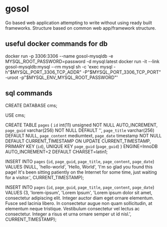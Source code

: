 # gosol
Go based web application attempting to write without using ready built frameworks.
Structure based on common web app/framework structure.

## useful docker commands for db
docker run -p 3306:3306 --name gosol-mysqldb -e MYSQL_ROOT_PASSWORD=password -d mysql:latest
docker run -it --link gosol-mysqldb:mysql --rm mysql sh -c 'exec mysql -h"$MYSQL_PORT_3306_TCP_ADDR" -P"$MYSQL_PORT_3306_TCP_PORT" -uroot -p"$MYSQL_ENV_MYSQL_ROOT_PASSWORD"'

## sql commands
CREATE DATABASE cms;

USE cms;

CREATE TABLE `pages` (
  `id` int(11) unsigned NOT NULL AUTO_INCREMENT,
  `page_guid` varchar(256) NOT NULL DEFAULT '',
  `page_title` varchar(256) DEFAULT NULL,
  `page_content` mediumtext,
  `page_date` timestamp NOT NULL DEFAULT CURRENT_TIMESTAMP ON UPDATE CURRENT_TIMESTAMP,
  PRIMARY KEY (`id`),
  UNIQUE KEY `page_guid` (`page_guid`)
) ENGINE=InnoDB AUTO_INCREMENT=2 DEFAULT CHARSET=latin1;

INSERT INTO `pages` (`id`, `page_guid`, `page_title`, `page_content`, `page_date`) VALUES (NULL, 'hello-world', 'Hello, World', 'I\'m so glad you found this page!  It\'s been sitting patiently on the Internet for some time, just waiting for a visitor.', CURRENT_TIMESTAMP);

INSERT INTO `pages` (`id`, `page_guid`, `page_title`, `page_content`, `page_date`) VALUES (3, 'lorem-ipsum', 'Lorem Ipsum', 'Lorem ipsum dolor sit amet, consectetur adipiscing elit. Integer auctor diam eget ornare elementum. Fusce sed lacinia libero. In consectetur augue non quam sollicitudin, at elementum neque tristique. Vestibulum consectetur vel lectus ac consectetur. Integer a risus et urna ornare semper ut id nisl.', CURRENT_TIMESTAMP);
